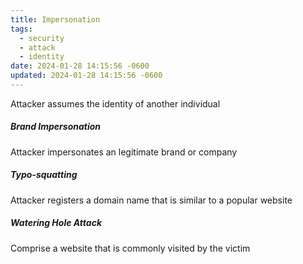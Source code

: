```yaml
---
title: Impersonation
tags:
  - security
  - attack
  - identity
date: 2024-01-28 14:15:56 -0600
updated: 2024-01-28 14:15:56 -0600
---
```


Attacker assumes the identity of another individual  

##### Brand Impersonation
Attacker impersonates an legitimate brand or company

##### Typo-squatting
Attacker registers a domain name that is similar to a popular website

##### Watering Hole Attack
Comprise a website that is commonly visited by the victim
